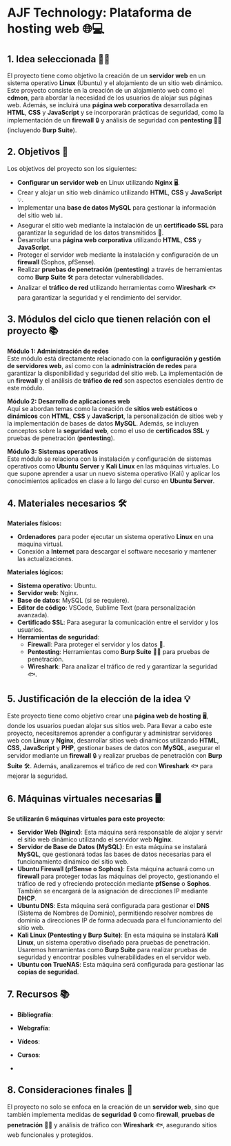 # **AJF Technology: Plataforma de hosting web** 🌐💻

## **1. Idea seleccionada** 🧑‍💻

El proyecto tiene como objetivo la creación de un **servidor web** en un sistema operativo **Linux** (Ubuntu) y el alojamiento de un sitio web dinámico. Este proyecto consiste en la creación de un alojamiento web como el **cdmon**, para abordar la necesidad de los usuarios de alojar sus páginas web. Además, se incluirá una **página web corporativa** desarrollada en **HTML**, **CSS** y **JavaScript** y se incorporarán prácticas de seguridad, como la implementación de un **firewall** 🔒 y análisis de seguridad con **pentesting** 🕵️‍♂️ (incluyendo **Burp Suite**).

## **2. Objetivos** 🎯

Los objetivos del proyecto son los siguientes:

- **Configurar un servidor web** en Linux utilizando **Nginx** 🖥️.
- Crear y alojar un sitio web dinámico utilizando **HTML**, **CSS** y **JavaScript** 💡.
- Implementar una **base de datos MySQL** para gestionar la información del sitio web 📊.
- Asegurar el sitio web mediante la instalación de un **certificado SSL** para garantizar la seguridad de los datos transmitidos 🔐.
- Desarrollar una **página web corporativa** utilizando **HTML**, **CSS** y **JavaScript**.
- Proteger el servidor web mediante la instalación y configuración de un **firewall** (Sophos, pfSense).
- Realizar **pruebas de penetración** (**pentesting**) a través de herramientas como **Burp Suite** 🛠️ para detectar vulnerabilidades.
- Analizar el **tráfico de red** utilizando herramientas como **Wireshark** 🐟 para garantizar la seguridad y el rendimiento del servidor.

## **3. Módulos del ciclo que tienen relación con el proyecto** 📚

**Módulo 1: Administración de redes**  
Este módulo está directamente relacionado con la **configuración y gestión de servidores web**, así como con la **administración de redes** para garantizar la disponibilidad y seguridad del sitio web. La implementación de un **firewall** y el análisis de **tráfico de red** son aspectos esenciales dentro de este módulo.

**Módulo 2: Desarrollo de aplicaciones web**  
Aquí se abordan temas como la creación de **sitios web estáticos o dinámicos** con **HTML**, **CSS** y **JavaScript**, la personalización de sitios web y la implementación de bases de datos **MySQL**. Además, se incluyen conceptos sobre la **seguridad web**, como el uso de **certificados SSL** y pruebas de penetración (**pentesting**).

**Módulo 3: Sistemas operativos**  
Este módulo se relaciona con la instalación y configuración de sistemas operativos como **Ubuntu Server** y **Kali Linux** en las máquinas virtuales. Lo que supone aprender a usar un nuevo sistema operativo (Kali) y aplicar los conocimientos aplicados en clase a lo largo del curso en **Ubuntu Server**.

## **4. Materiales necesarios** 🛠️

**Materiales físicos:**

- **Ordenadores** para poder ejecutar un sistema operativo **Linux** en una maquina virtual.
- Conexión a **Internet** para descargar el software necesario y mantener las actualizaciones.

**Materiales lógicos:**

- **Sistema operativo**: Ubuntu.
- **Servidor web**: Nginx.
- **Base de datos**: MySQL (si se requiere).
- **Editor de código**: VSCode, Sublime Text (para personalización avanzada).
- **Certificado SSL**: Para asegurar la comunicación entre el servidor y los usuarios.
- **Herramientas de seguridad**:
  - **Firewall**: Para proteger el servidor y los datos 🔐.
  - **Pentesting**: Herramientas como **Burp Suite** 🕵️‍♂️ para pruebas de penetración.
  - **Wireshark**: Para analizar el tráfico de red y garantizar la seguridad 🐟.

## **5. Justificación de la elección de la idea** 💡

Este proyecto tiene como objetivo crear una **página web de hosting** 🖥️, donde los usuarios puedan alojar sus sitios web. Para llevar a cabo este proyecto, necesitaremos aprender a configurar y administrar servidores web con **Linux** y **Nginx**, desarrollar sitios web dinámicos utilizando **HTML**, **CSS**, **JavaScript** y **PHP**, gestionar bases de datos con **MySQL**, asegurar el servidor mediante un **firewall** 🔒 y realizar pruebas de penetración con **Burp Suite** 🛠️. Además, analizaremos el tráfico de red con **Wireshark** 🐟 para mejorar la seguridad.

## **6. Máquinas virtuales necesarias** 🖥️

**Se utilizarán 6 máquinas virtuales para este proyecto**:

- **Servidor Web (Nginx)**: Esta máquina será responsable de alojar y servir el sitio web dinámico utilizando el servidor web **Nginx**.
- **Servidor de Base de Datos (MySQL)**: En esta máquina se instalará **MySQL**, que gestionará todas las bases de datos necesarias para el funcionamiento dinámico del sitio web.
- **Ubuntu Firewall (pfSense o Sophos)**: Esta máquina actuará como un **firewall** para proteger todas las máquinas del proyecto, gestionando el tráfico de red y ofreciendo protección mediante **pfSense** o **Sophos**. También se encargará de la asignación de direcciones IP mediante **DHCP**.
- **Ubuntu DNS**: Esta máquina será configurada para gestionar el **DNS** (Sistema de Nombres de Dominio), permitiendo resolver nombres de dominio a direcciones IP de forma adecuada para el funcionamiento del sitio web.
- **Kali Linux (Pentesting y Burp Suite)**: En esta máquina se instalará **Kali Linux**, un sistema operativo diseñado para pruebas de penetración. Usaremos herramientas como **Burp Suite** para realizar pruebas de seguridad y encontrar posibles vulnerabilidades en el servidor web.
- **Ubuntu con TrueNAS**: Esta máquina será configurada para gestionar las **copias de seguridad**.

## **7. Recursos** 📚

- **Bibliografía**:

- **Webgrafía**:

- **Vídeos**:

- **Cursos**:
- 
## **8. Consideraciones finales** 🎯

El proyecto no solo se enfoca en la creación de un **servidor web**, sino que también implementa medidas de **seguridad** 🔒 como **firewall**, **pruebas de penetración** 🕵️‍♂️ y análisis de tráfico con **Wireshark** 🐟, asegurando sitios web funcionales y protegidos.
